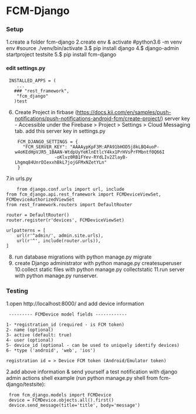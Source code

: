 # FCM-Django


### Setup ###

1.create a folder fcm-django
2.create env & activate
   #python3.6 -m venv env
   #source ./venv/bin/activate
3.$ pip install django
4.$ django-admin startproject testsite
5.$ pip install fcm-django   
  
   #### edit settings.py
    
     INSTALLED_APPS = (
        ...
       ### "rest_framework",
        "fcm_django"
       )test
6. Create Project in firbase  (https://docs.kii.com/en/samples/push-notifications/push-notifications-android-fcm/create-project/)
   server key - Accessible under the Firebase > Project > Settings > Cloud Messaging tab.
   add this server key in settings.py

      	FCM_DJANGO_SETTINGS = {
      	  "FCM_SERVER_KEY": "AAAAypKpF3M:APA91bHOD5j8kLBQ4uoP-w4oKEdHpVJR5_1BAAN-WtdpUyYeKlnEtlcY4kx1PrHVsPrFMbntf0Q66I
                      -oKlvz0RB1FYev-RYdLIv2ZlayB-Lhgmq84UnrDIexxhBkL7jojGFMxNZetYLn"
        }
7.in urls.py

        from django.conf.urls import url, include
	from fcm_django.api.rest_framework import FCMDeviceViewSet, FCMDeviceAuthorizedViewSet
	from rest_framework.routers import DefaultRouter

	router = DefaultRouter()
	router.register(r'devices', FCMDeviceViewSet)

	urlpatterns = [
	    url(r'^admin/', admin.site.urls),
	    url(r'^', include(router.urls)),
	]
8. run database migrations with python manage.py migrate
9. create Django administrator with python manage.py createsuperuser
10.collect static files with python manage.py collectstatic
11.run server with python manage.py runserver.


### Testing ###
 
1.open http://localhost:8000/ and add device information
   
     --------- FCMDevice model fields ------------
	
	1- *registration_id (required - is FCM token)
	2- name (optional)
	3- active (default: true)
	4- user (optional)
	5- device_id (optional - can be used to uniquely identify devices)
	6- *type ('android', 'web', 'ios')

    registration id = > Device FCM token (Android/Emulator token)
	
2.add above information & send yourself a test notification with django admin actions
   shell example (run python manage.py shell from fcm-django/testsite):
   
   
     from fcm_django.models import FCMDevice
     device = FCMDevice.objects.all().first()
     device.send_message(title='title', body='message')
 
